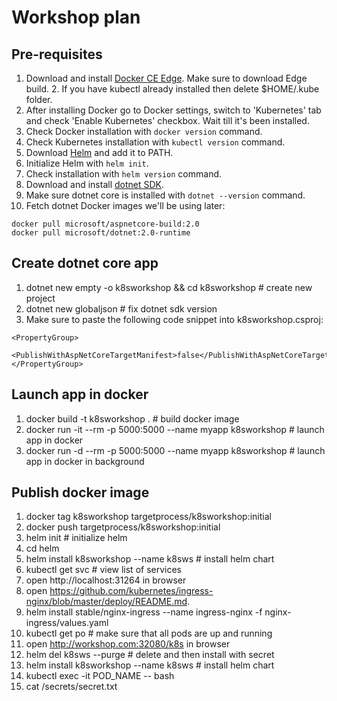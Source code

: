 # Workshop plan

## Pre-requisites
1. Download and install [Docker CE Edge](https://www.docker.com/community-edition). Make sure to download Edge build. 2. If you have kubectl already installed then delete $HOME/.kube folder.
3. After installing Docker go to Docker settings, switch to 'Kubernetes' tab and check 'Enable Kubernetes' checkbox. Wait till it's been installed.
4. Check Docker installation with ```docker version``` command.
5. Check Kubernetes installation with ```kubectl version``` command.
6. Download [Helm](https://github.com/kubernetes/helm/releases) and add it to PATH.
7. Initialize Helm with ```helm init```.
8. Check installation with ```helm version``` command.
9. Download and install [dotnet SDK](https://www.microsoft.com/net/download/windows).
10. Make sure dotnet core is installed with ```dotnet --version``` command.
11. Fetch dotnet Docker images we'll be using later:
```
docker pull microsoft/aspnetcore-build:2.0
docker pull microsoft/dotnet:2.0-runtime
```

## Create dotnet core app
1. dotnet new empty -o k8sworkshop && cd k8sworkshop # create new project
2. dotnet new globaljson # fix dotnet sdk version
3. Make sure to paste the following code snippet into k8sworkshop.csproj:
```
<PropertyGroup>
    <PublishWithAspNetCoreTargetManifest>false</PublishWithAspNetCoreTargetManifest>
</PropertyGroup>
```

## Launch app in docker
1. docker build -t k8sworkshop . # build docker image
2. docker run -it --rm -p 5000:5000 --name myapp k8sworkshop # launch app in docker
3. docker run -d --rm -p 5000:5000 --name myapp k8sworkshop # launch app in docker in background

## Publish docker image
1. docker tag k8sworkshop targetprocess/k8sworkshop:initial
2. docker push targetprocess/k8sworkshop:initial
8. helm init # initialize helm
9. cd helm
10. helm install k8sworkshop --name k8sws # install helm chart
11. kubectl get svc # view list of services
12. open http://localhost:31264 in browser
13. open https://github.com/kubernetes/ingress-nginx/blob/master/deploy/README.md.
14. helm install stable/nginx-ingress --name ingress-nginx -f nginx-ingress/values.yaml
15. kubectl get po # make sure that all pods are up and running
16. open http://workshop.com:32080/k8s in browser
17. helm del k8sws --purge # delete and then install with secret
18. helm install k8sworkshop --name k8sws # install helm chart
19. kubectl exec -it POD_NAME -- bash
20. cat /secrets/secret.txt
